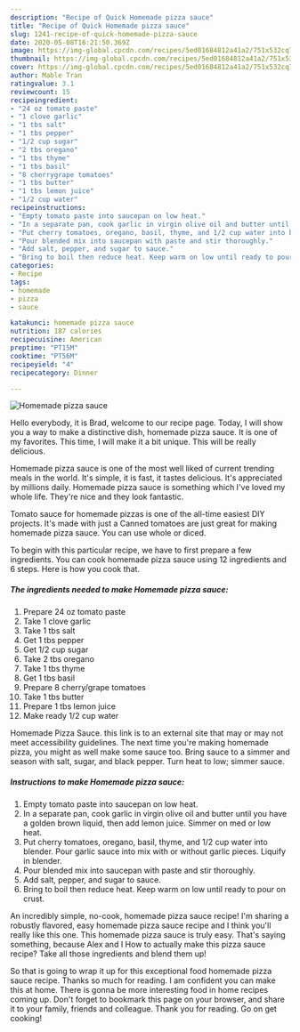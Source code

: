 ```yaml
---
description: "Recipe of Quick Homemade pizza sauce"
title: "Recipe of Quick Homemade pizza sauce"
slug: 1241-recipe-of-quick-homemade-pizza-sauce
date: 2020-05-08T16:21:50.369Z
image: https://img-global.cpcdn.com/recipes/5ed01684812a41a2/751x532cq70/homemade-pizza-sauce-recipe-main-photo.jpg
thumbnail: https://img-global.cpcdn.com/recipes/5ed01684812a41a2/751x532cq70/homemade-pizza-sauce-recipe-main-photo.jpg
cover: https://img-global.cpcdn.com/recipes/5ed01684812a41a2/751x532cq70/homemade-pizza-sauce-recipe-main-photo.jpg
author: Mable Tran
ratingvalue: 3.1
reviewcount: 15
recipeingredient:
- "24 oz tomato paste"
- "1 clove garlic"
- "1 tbs salt"
- "1 tbs pepper"
- "1/2 cup sugar"
- "2 tbs oregano"
- "1 tbs thyme"
- "1 tbs basil"
- "8 cherrygrape tomatoes"
- "1 tbs butter"
- "1 tbs lemon juice"
- "1/2 cup water"
recipeinstructions:
- "Empty tomato paste into saucepan on low heat."
- "In a separate pan, cook garlic in virgin olive oil and butter until you have a golden brown liquid, then add lemon juice. Simmer on med or low heat."
- "Put cherry tomatoes, oregano, basil, thyme, and 1/2 cup water into blender. Pour garlic sauce into mix with or without garlic pieces. Liquify in blender."
- "Pour blended mix into saucepan with paste and stir thoroughly."
- "Add salt, pepper, and sugar to sauce."
- "Bring to boil then reduce heat. Keep warm on low until ready to pour on crust."
categories:
- Recipe
tags:
- homemade
- pizza
- sauce

katakunci: homemade pizza sauce 
nutrition: 187 calories
recipecuisine: American
preptime: "PT15M"
cooktime: "PT56M"
recipeyield: "4"
recipecategory: Dinner

---
```



![Homemade pizza sauce](https://img-global.cpcdn.com/recipes/5ed01684812a41a2/751x532cq70/homemade-pizza-sauce-recipe-main-photo.jpg)

Hello everybody, it is Brad, welcome to our recipe page. Today, I will show you a way to make a distinctive dish, homemade pizza sauce. It is one of my favorites. This time, I will make it a bit unique. This will be really delicious.

Homemade pizza sauce is one of the most well liked of current trending meals in the world. It's simple, it is fast, it tastes delicious. It's appreciated by millions daily. Homemade pizza sauce is something which I've loved my whole life. They're nice and they look fantastic.

Tomato sauce for homemade pizzas is one of the all-time easiest DIY projects. It&#39;s made with just a Canned tomatoes are just great for making homemade pizza sauce. You can use whole or diced.


To begin with this particular recipe, we have to first prepare a few ingredients. You can cook homemade pizza sauce using 12 ingredients and 6 steps. Here is how you cook that.

<!--inarticleads1-->

##### The ingredients needed to make Homemade pizza sauce:

1. Prepare 24 oz tomato paste
1. Take 1 clove garlic
1. Take 1 tbs salt
1. Get 1 tbs pepper
1. Get 1/2 cup sugar
1. Take 2 tbs oregano
1. Take 1 tbs thyme
1. Get 1 tbs basil
1. Prepare 8 cherry/grape tomatoes
1. Take 1 tbs butter
1. Prepare 1 tbs lemon juice
1. Make ready 1/2 cup water


Homemade Pizza Sauce. this link is to an external site that may or may not meet accessibility guidelines. The next time you&#39;re making homemade pizza, you might as well make some sauce too. Bring sauce to a simmer and season with salt, sugar, and black pepper. Turn heat to low; simmer sauce. 

<!--inarticleads2-->

##### Instructions to make Homemade pizza sauce:

1. Empty tomato paste into saucepan on low heat.
1. In a separate pan, cook garlic in virgin olive oil and butter until you have a golden brown liquid, then add lemon juice. Simmer on med or low heat.
1. Put cherry tomatoes, oregano, basil, thyme, and 1/2 cup water into blender. Pour garlic sauce into mix with or without garlic pieces. Liquify in blender.
1. Pour blended mix into saucepan with paste and stir thoroughly.
1. Add salt, pepper, and sugar to sauce.
1. Bring to boil then reduce heat. Keep warm on low until ready to pour on crust.


An incredibly simple, no-cook, homemade pizza sauce recipe! I&#39;m sharing a robustly flavored, easy homemade pizza sauce recipe and I think you&#39;ll really like this one. This homemade pizza sauce is truly easy. That&#39;s saying something, because Alex and I How to actually make this pizza sauce recipe? Take all those ingredients and blend them up! 

So that is going to wrap it up for this exceptional food homemade pizza sauce recipe. Thanks so much for reading. I am confident you can make this at home. There is gonna be more interesting food in home recipes coming up. Don't forget to bookmark this page on your browser, and share it to your family, friends and colleague. Thank you for reading. Go on get cooking!
